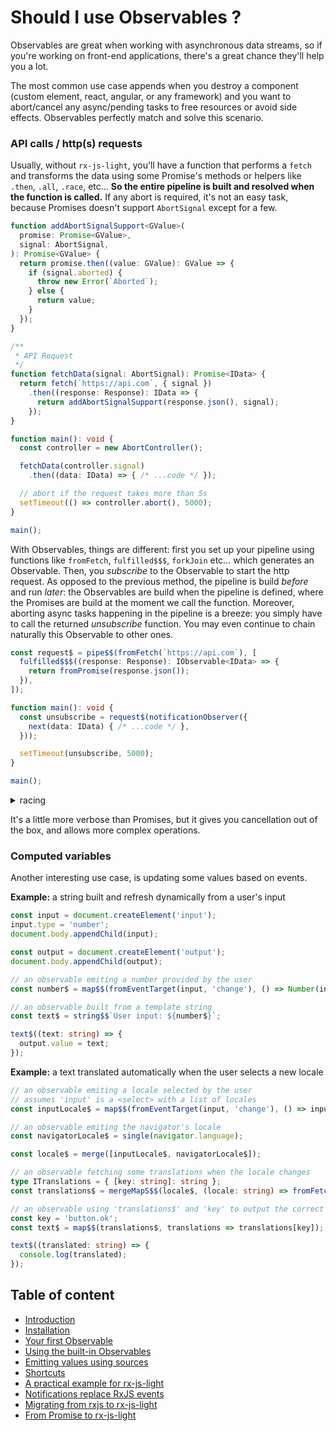 # Should I use Observables ?

Observables are great when working with asynchronous data streams, so if you're working on front-end applications,
there's a great chance  they'll help you a lot.

The most common use case appends when you destroy a component (custom element, react, angular, or any framework)
and you want to abort/cancel any async/pending tasks to free resources or avoid side effects.
Observables perfectly match and solve this scenario.

### API calls / http(s) requests

Usually, without `rx-js-light`, you'll have a function that performs a `fetch`
and transforms the data using some Promise's methods or helpers like `.then`, `.all`, `.race`, etc...
**So the entire pipeline is built and resolved when the function is called.**
If any abort is required, it's not an easy task, because Promises doesn't support `AbortSignal` except for a few.

```ts
function addAbortSignalSupport<GValue>(
  promise: Promise<GValue>,
  signal: AbortSignal,
): Promise<GValue> {
  return promise.then((value: GValue): GValue => {
    if (signal.aborted) {
      throw new Error(`Aborted`);
    } else {
      return value;
    }
  });
}

/**
 * API Request
 */
function fetchData(signal: AbortSignal): Promise<IData> {
  return fetch(`https://api.com`, { signal })
    .then((response: Response): IData => {
      return addAbortSignalSupport(response.json(), signal);
    });
}

function main(): void {
  const controller = new AbortController();

  fetchData(controller.signal)
    .then((data: IData) => { /* ...code */ });

  // abort if the request takes more than 5s
  setTimeout(() => controller.abort(), 5000);
}

main();
```


With Observables, things are different: first you set up your pipeline using functions like
`fromFetch`, `fulfilled$$$`, `forkJoin` etc... which generates an Observable.
Then, you *subscribe* to the Observable to start the http request.
As opposed to the previous method, the pipeline is build *before* and run *later*:
the Observables are build when the pipeline is defined, where the Promises are build at the moment we call the function.
Moreover, aborting async tasks happening in the pipeline is a breeze: you simply have to call the returned *unsubscribe* function.
You may even continue to chain naturally this Observable to other ones.


```ts
const request$ = pipe$$(fromFetch(`https://api.com`), [
  fulfilled$$$((response: Response): IObservable<IData> => {
    return fromPromise(response.json());
  }),
]);

function main(): void {
  const unsubscribe = request$(notificationObserver({
    next(data: IData) { /* ...code */ },
  }));

  setTimeout(unsubscribe, 5000);
}

main();
```

<details>
  <summary>racing</summary>

```ts
const requestWithRace$ = raceWithNotifications(
  request$,
  timeoutWithErrorNotification(5000),
);

function main(): void {
  requestWithRace$(notificationObserver({
    next(data: IData) { /* ...code */ },
  }));
}

main();
```

</details>

It's a little more verbose than Promises, but it gives you cancellation out of the box, and allows more complex operations.

### Computed variables

Another interesting use case, is updating some values based on events.


**Example:** a string built and refresh dynamically from a user's input

```ts
const input = document.createElement('input');
input.type = 'number';
document.body.appendChild(input);

const output = document.createElement('output');
document.body.appendChild(output);

// an observable emiting a number provided by the user
const number$ = map$$(fromEventTarget(input, 'change'), () => Number(input.value));

// an observable built from a template string
const text$ = string$$`User input: ${number$}`;

text$((text: string) => {
  output.value = text;
});
```


**Example:** a text translated automatically when the user selects a new locale

```ts
// an observable emiting a locale selected by the user
// assumes 'input' is a <select> with a list of locales
const inputLocale$ = map$$(fromEventTarget(input, 'change'), () => input.value);

// an observable emiting the navigator's locale
const navigatorLocale$ = single(navigator.language);

const locale$ = merge([inputLocale$, navigatorLocale$]);

// an observable fetching some translations when the locale changes 
type ITranslations = { [key: string]: string };
const translations$ = mergeMapS$$(locale$, (locale: string) => fromFetchJSON<ITranslations>(`https://my-website.com/api/translations/${locale}`));

// an observable using 'translations$' and 'key' to output the correct translation
const key = 'button.ok';
const text$ = map$$(translations$, translations => translations[key]);

text$((translated: string) => {
  console.log(translated);
});
```



## Table of content

- [Introduction](./01-introduction.md)
- [Installation](./02-installation.md)
- [Your first Observable](./03-your-first-observable.md)
- [Using the built-in Observables](./04-using-the-built-in-observables.md)
- [Emitting values using sources](./05-sources.md)
- [Shortcuts](./06-rx-js-light-shortcuts.md)
- [A practical example for rx-js-light](./07-practical-example/07-practical-example.md)
- [Notifications replace RxJS events](./08-notifications.md)
- [Migrating from rxjs to rx-js-light](./09-migrating-from-rxjs-to-rx-js-light.md)
- [From Promise to rx-js-light](./10-from-promise-to-rx-js-light.md)

